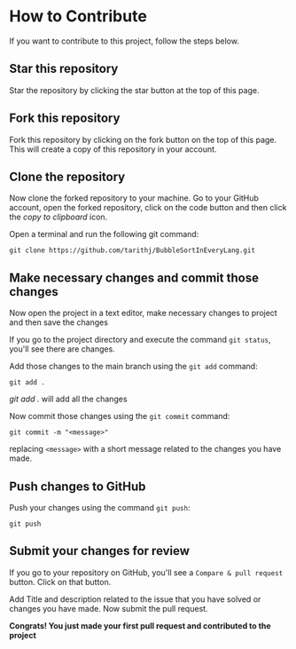 # How to Contribute

If you want to contribute to this project, follow the steps below.


## Star this repository

Star the repository by clicking the star button at the top of this page.

## Fork this repository

Fork this repository by clicking on the fork button on the top of this page.
This will create a copy of this repository in your account.

## Clone the repository

Now clone the forked repository to your machine. Go to your GitHub account, open the forked repository, click on the code button and then click the _copy to clipboard_ icon.

Open a terminal and run the following git command:

```
git clone https://github.com/tarithj/BubbleSortInEveryLang.git
```

## Make necessary changes and commit those changes

Now open the project in a text editor, make necessary changes to project and then save the changes

If you go to the project directory and execute the command `git status`, you'll see there are changes.

Add those changes to the main branch using the `git add` command:

```
git add .
```
_git add ._ will add all the changes

Now commit those changes using the `git commit` command:

```
git commit -m "<message>"
```

replacing `<message>` with a short message related to the changes you have made.

## Push changes to GitHub

Push your changes using the command `git push`:

```
git push
```

## Submit your changes for review

If you go to your repository on GitHub, you'll see a `Compare & pull request` button. Click on that button.

Add Title and description related to the issue that you have solved or changes you have made. Now submit the pull request.


**Congrats! You just made your first pull request and contributed to the project**